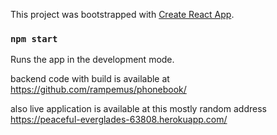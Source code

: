 This project was bootstrapped with [Create React App](https://github.com/facebook/create-react-app).

### `npm start`

Runs the app in the development mode.<br>

backend code with build is available at https://github.com/rampemus/phonebook/

also live application is available at this mostly random address https://peaceful-everglades-63808.herokuapp.com/
